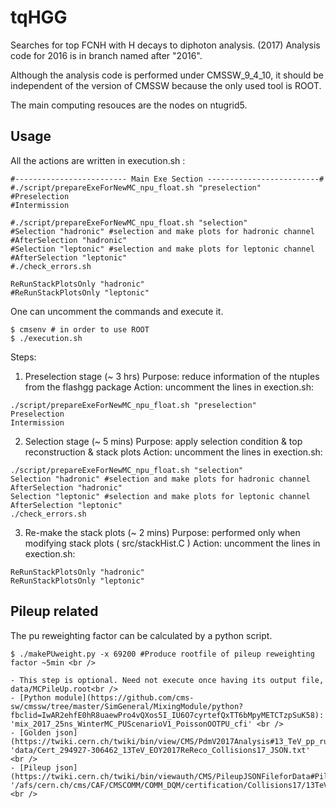 # tqHGG

Searches for top FCNH with H decays to diphoton analysis. (2017)
Analysis code for 2016 is in branch named after "2016".

Although the analysis code is performed under CMSSW_9_4_10,
it should be independent of the version of CMSSW because the only used tool is ROOT.

The main computing resouces are the nodes on ntugrid5.

## Usage
All the actions are written in execution.sh :
```
#------------------------- Main Exe Section -------------------------#
#./script/prepareExeForNewMC_npu_float.sh "preselection"
#Preselection
#Intermission

#./script/prepareExeForNewMC_npu_float.sh "selection"
#Selection "hadronic" #selection and make plots for hadronic channel
#AfterSelection "hadronic" 
#Selection "leptonic" #selection and make plots for leptonic channel
#AfterSelection "leptonic" 
#./check_errors.sh

ReRunStackPlotsOnly "hadronic"
#ReRunStackPlotsOnly "leptonic"
```

One can uncomment the commands and execute it.
```
$ cmsenv # in order to use ROOT
$ ./execution.sh
```

Steps:
1. Preselection stage (~ 3 hrs)
Purpose: reduce information of the ntuples from the flashgg package
Action: uncomment the lines in exection.sh:
```
./script/prepareExeForNewMC_npu_float.sh "preselection"
Preselection
Intermission
```

2. Selection stage (~ 5 mins)
Purpose: apply selection condition & top reconstruction & stack plots
Action: uncomment the lines in exection.sh:
```
./script/prepareExeForNewMC_npu_float.sh "selection"
Selection "hadronic" #selection and make plots for hadronic channel
AfterSelection "hadronic" 
Selection "leptonic" #selection and make plots for leptonic channel
AfterSelection "leptonic" 
./check_errors.sh
```

3. Re-make the stack plots (~ 2 mins)
Purpose: performed only when modifying stack plots ( src/stackHist.C )
Action: uncomment the lines in exection.sh:
```
ReRunStackPlotsOnly "hadronic"
ReRunStackPlotsOnly "leptonic"
```


## Pileup related
The pu reweighting factor can be calculated by a python script.
```
$ ./makePUweight.py -x 69200 #Produce rootfile of pileup reweighting factor ~5min <br />
```
    - This step is optional. Need not execute once having its output file, data/MCPileUp.root<br />
    - [Python module](https://github.com/cms-sw/cmssw/tree/master/SimGeneral/MixingModule/python?fbclid=IwAR2ehfE0hR8uaewPro4vQXos5I_IU6O7cyrtefQxTT6bMpyMETCTzpSuK58): 'mix_2017_25ns_WinterMC_PUScenarioV1_PoissonOOTPU_cfi' <br />
    - [Golden json](https://twiki.cern.ch/twiki/bin/view/CMS/PdmV2017Analysis#13_TeV_pp_runs_ReReco): 'data/Cert_294927-306462_13TeV_EOY2017ReReco_Collisions17_JSON.txt' <br />
    - [Pileup json](https://twiki.cern.ch/twiki/bin/viewauth/CMS/PileupJSONFileforData#Pileup_JSON_Files_For_Run_II): '/afs/cern.ch/cms/CAF/CMSCOMM/COMM_DQM/certification/Collisions17/13TeV/PileUp/pileup_latest.txt' <br />


